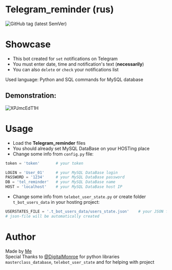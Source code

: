 
# Telegram_reminder (rus)
![GitHub tag (latest SemVer)](https://img.shields.io/github/v/tag/Tooloom/Telegram_reminder?color=%2300b359&label=virsion&style=flat-square)
# Showcase
- This bot created for `set` notifications on Telegram
- You must enter date, time and notification's text (**necessarily**)
- You can also `delete` or `check` your notifications list

Used language: Python and SQL commands for MySQL database
## Demonstration:
![XPJmcEdT1H](https://user-images.githubusercontent.com/57460354/119227795-56838080-bb18-11eb-8cd7-de0947c50544.gif)
# Usage
- Load the **Telegram_reminder** files
- You should already set MySQL DataBase on your HOSTing place
- Change some info from `config.py` file:
```py
token = 'token'       # your token

LOGIN = 'User_01'     # your MySQL DataBase login
PASSWORD = '1234'     # your MySQL DataBase password
DB = 'tel_reminder'   # your MySQL DataBase name
HOST = 'localhost'    # your MySQL DataBase host IP
```
- Change some info from `telebot_user_state.py` or create folder `t_bot_users_data` in your hosting project:
```py
USERSTATES_FILE = '.t_bot_users_data/users_state.json'    # your JSON file place
# json-file will be automatically created
```
# Author
Made by [Me](https://github.com/Tooloom)<br>
Special Thanks to [@DigitalMonroe](https://gitlab.com/DigitalMonroe) for python libraries `masterclass_database`, `telebot_user_state` and for helping with project
